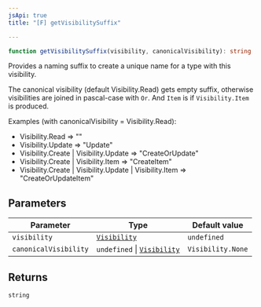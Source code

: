 ```yaml
---
jsApi: true
title: "[F] getVisibilitySuffix"

---
```

```ts
function getVisibilitySuffix(visibility, canonicalVisibility): string
```

Provides a naming suffix to create a unique name for a type with this
visibility.

The canonical visibility (default Visibility.Read) gets empty suffix,
otherwise visibilities are joined in pascal-case with `Or`. And `Item` is
if `Visibility.Item` is produced.

Examples (with canonicalVisibility = Visibility.Read):
 - Visibility.Read => ""
 - Visibility.Update => "Update"
 - Visibility.Create | Visibility.Update => "CreateOrUpdate"
 - Visibility.Create | Visibility.Item => "CreateItem"
 - Visibility.Create | Visibility.Update | Visibility.Item => "CreateOrUpdateItem"

## Parameters

| Parameter | Type | Default value |
| ------ | ------ | ------ |
| `visibility` | [`Visibility`](../enumerations/Visibility.md) | `undefined` |
| `canonicalVisibility` | `undefined` \| [`Visibility`](../enumerations/Visibility.md) | `Visibility.None` |

## Returns

`string`
